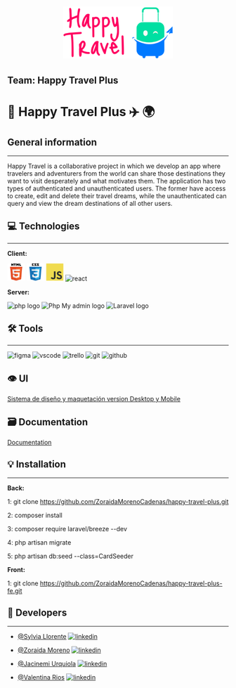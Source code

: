 <h1 align="center">
  <img src="src/assets/Logo.svg" alt= "Logo Happy Travel " width=250px> 
</h1> 

## Team: Happy Travel Plus

# 🧳 Happy Travel Plus ✈️ 🌍 
## General information
***

Happy Travel is a collaborative project in which we develop an app where travelers and adventurers from the world can share those destinations they want to visit desperately and what motivates them. The application has two types of authenticated and unauthenticated users. The former have access to create, edit and delete their travel dreams, while the unauthenticated can query and view the dream destinations of all other users.


## 💻 Technologies 
***

**Client:** 
 <div> <img src="https://raw.githubusercontent.com/devicons/devicon/master/icons/html5/html5-original-wordmark.svg" alt="html5" width="40" height="40"/>
 <img src="https://raw.githubusercontent.com/devicons/devicon/master/icons/css3/css3-original-wordmark.svg" alt="css3" width="40" height="40"/> 
 <img src="https://raw.githubusercontent.com/devicons/devicon/master/icons/javascript/javascript-original.svg" alt="javascript" width="40" height="40"/>
<img src="https://img.icons8.com/?size=1x&id=t5K2CR8feVdX&format=gif" alt="react" width="40" heigth="40"/> </div>
 
**Server:** 
<div> <img src="https://upload.wikimedia.org/wikipedia/commons/2/27/PHP-logo.svg" alt="php logo" width="70"/>
 <img src="https://upload.wikimedia.org/wikipedia/commons/4/4f/PhpMyAdmin_logo.svg" alt="Php My admin logo" width="70" height="40"/>
  <img src="https://upload.wikimedia.org/wikipedia/commons/9/9a/Laravel.svg" alt="Laravel logo" width="70" height="40"/>
   </div> 

## 🛠 Tools
***
  <div>
<img src="https://www.vectorlogo.zone/logos/figma/figma-icon.svg" alt="figma" width="40" height="40"/>
<img src="https://w7.pngwing.com/pngs/512/824/png-transparent-visual-studio-code-hd-logo-thumbnail.png" alt="vscode" width="40" heigth="40"/>
<img src="https://w7.pngwing.com/pngs/115/721/png-transparent-trello-social-icons-icon.png" alt="trello" width="40" heigth="40"/>
<img src="https://www.vectorlogo.zone/logos/git-scm/git-scm-icon.svg" alt="git" width="40" height="40"/>
<img src="https://cdn-icons-png.flaticon.com/512/25/25231.png" alt="github" width="40" heigth="40"/> 
</div>


## 👁️ UI
[Sistema de diseño y maquetación version Desktop y Mobile](https://www.figma.com/file/twPJOzEo5hZJZ7srsEt10y/HappyTravel?type=design&node-id=0-1&mode=design&t=KkxZXu3qusUvWcjD-0)


## 🗃 Documentation

[Documentation](https://factoriaf5.notion.site/Happy-Travel-ff4dab653ede4302aa248adbf345c6e8)

## 💡 Installation
***

**Back:**

1: git clone https://github.com/ZoraidaMorenoCadenas/happy-travel-plus.git

2: composer install

3: composer require laravel/breeze --dev

4: php artisan migrate

5: php artisan db:seed --class=CardSeeder

**Front:**

1: git clone https://github.com/ZoraidaMorenoCadenas/happy-travel-plus-fe.git

## 👾 Developers
***

- [@Sylvia Llorente](https://github.com/Sylviall81)
  [![linkedin](https://img.shields.io/badge/linkedin-0A66C2?style=for-the-badge&logo=linkedin&logoColor=white)](https://www.linkedin.com/in/sylviall81/)

- [@Zoraida Moreno](https://github.com/ZoraidaMorenoCadenas)
  [![linkedin](https://img.shields.io/badge/linkedin-0A66C2?style=for-the-badge&logo=linkedin&logoColor=white)](https://www.linkedin.com/in/zoraida-moreno/)

- [@Jacinemi Urquiola](https://github.com/JacinemiUA)
  [![linkedin](https://img.shields.io/badge/linkedin-0A66C2?style=for-the-badge&logo=linkedin&logoColor=white)](https://www.linkedin.com/in/jacinemi-urquiola-alvarez/)

- [@Valentina Rios](https://github.com/valblue21)
  [![linkedin](https://img.shields.io/badge/linkedin-0A66C2?style=for-the-badge&logo=linkedin&logoColor=white)](https://www.linkedin.com/in/valentina-rios-0a9a7a273/)